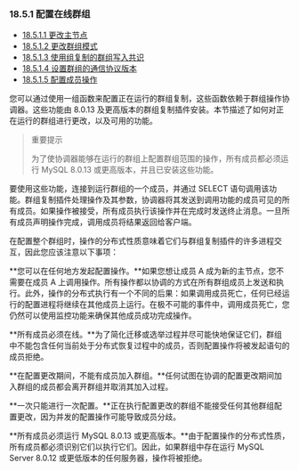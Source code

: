 ### 18.5.1 配置在线群组

- [18.5.1.1 更改主节点](./18.05.01.01.更改主节点.md)
- [18.5.1.2 更改群组模式](./18.05.01.02.更改群组模式.md)
- [18.5.1.3 使用组复制的群组写入共识](./18.05.01.03.使用组复制的群组写入共识.md)
- [18.5.1.4 设置群组的通信协议版本](./18.05.01.04.设置群组的通信协议版本.md)
- [18.5.1.5 配置成员操作](./18.05.01.05.配置成员操作.md)

您可以通过使用一组函数来配置正在运行的群组复制，这些函数依赖于群组操作协调器。这些功能由 8.0.13 及更高版本的群组复制插件安装。本节描述了如何对正在运行的群组进行更改，以及可用的功能。

> 重要提示
>
> 为了使协调器能够在运行的群组上配置群组范围的操作，所有成员都必须运行 MySQL 8.0.13 或更高版本，并且已安装这些功能。

要使用这些功能，连接到运行群组的一个成员，并通过 SELECT 语句调用该功能。群组复制插件处理操作及其参数，协调器将其发送到调用功能的成员可见的所有成员。如果操作被接受，所有成员执行该操作并在完成时发送终止消息。一旦所有成员声明操作完成，调用成员将结果返回给客户端。

在配置整个群组时，操作的分布式性质意味着它们与群组复制插件的许多进程交互，因此您应该注意以下事项：

**您可以在任何地方发起配置操作。**如果您想让成员 A 成为新的主节点，您不需要在成员 A 上调用操作。所有操作都以协调的方式在所有群组成员上发送和执行。此外，操作的分布式执行有一个不同的后果：如果调用成员死亡，任何已经运行的配置进程将继续在其他成员上运行。在极不可能的事件中，调用成员死亡，您仍然可以使用监控功能来确保其他成员成功完成操作。

**所有成员必须在线。**为了简化迁移或选举过程并尽可能快地保证它们，群组中不能包含任何当前处于分布式恢复过程中的成员，否则配置操作将被发起语句的成员拒绝。

**在配置更改期间，不能有成员加入群组。**任何试图在协调的配置更改期间加入群组的成员都会离开群组并取消其加入过程。

**一次只能进行一次配置。**正在执行配置更改的群组不能接受任何其他群组配置更改，因为并发的配置操作可能导致成员分歧。

**所有成员必须运行 MySQL 8.0.13 或更高版本。**由于配置操作的分布式性质，所有成员都必须识别它们以执行它们。因此，如果群组中存在运行 MySQL Server 8.0.12 或更低版本的任何服务器，操作将被拒绝。